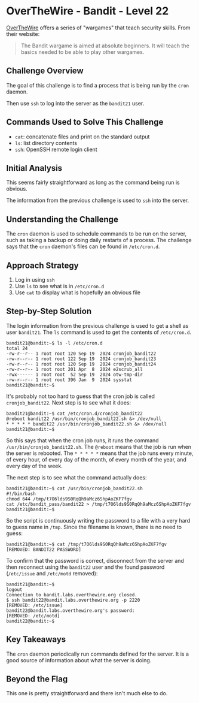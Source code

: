 # OverTheWire - Bandit - Level 22

[OverTheWire](https://overthewire.org) offers a series of "wargames" that teach
security skills. From their website:

> The Bandit wargame is aimed at absolute beginners. It will teach the basics
> needed to be able to play other wargames.

## Challenge Overview

The goal of this challenge is to find a process that is being run by the
`cron` daemon.

Then use `ssh` to log into the server as the `bandit21` user.

## Commands Used to Solve This Challenge

- `cat`: concatenate files and print on the standard output
- `ls`: list directory contents
- `ssh`: OpenSSH remote login client

## Initial Analysis

This seems fairly straightforward as long as the command being run is obvious.

The information from the previous challenge is used to `ssh` into the server.

## Understanding the Challenge

The `cron` daemon is used to schedule commands to be run on the server, such as
taking a backup or doing daily restarts of a process. The challenge says that
the `cron` daemon's files can be found in `/etc/cron.d`.

## Approach Strategy

1. Log in using `ssh`
1. Use `ls` to see what is in `/etc/cron.d`
1. Use `cat` to display what is hopefully an obvious file

## Step-by-Step Solution

The login information from the previous challenge is used to get a shell as user
`bandit21`. The `ls` command is used to get the contents of `/etc/cron.d`.

```
bandit21@bandit:~$ ls -l /etc/cron.d
total 24
-rw-r--r-- 1 root root 120 Sep 19  2024 cronjob_bandit22
-rw-r--r-- 1 root root 122 Sep 19  2024 cronjob_bandit23
-rw-r--r-- 1 root root 120 Sep 19  2024 cronjob_bandit24
-rw-r--r-- 1 root root 201 Apr  8  2024 e2scrub_all
-rwx------ 1 root root  52 Sep 19  2024 otw-tmp-dir
-rw-r--r-- 1 root root 396 Jan  9  2024 sysstat
bandit21@bandit:~$
```

It's probably not too hard to guess that the cron job is called
`cronjob_bandit22`. Next step is to see what it does:

```
bandit21@bandit:~$ cat /etc/cron.d/cronjob_bandit22
@reboot bandit22 /usr/bin/cronjob_bandit22.sh &> /dev/null
* * * * * bandit22 /usr/bin/cronjob_bandit22.sh &> /dev/null
bandit21@bandit:~$
```

So this says that when the cron job runs, it runs the command
`/usr/bin/cronjob_bandit22.sh`. The `@reboot` means that the job is run when
the server is rebooted. The `* * * * *` means that the job runs every minute, of
every hour, of every day of the month, of every month of the year, and every
day of the week.

The next step is to see what the command actually does:

```
bandit21@bandit:~$ cat /usr/bin/cronjob_bandit22.sh
#!/bin/bash
chmod 644 /tmp/t7O6lds9S0RqQh9aMcz6ShpAoZKF7fgv
cat /etc/bandit_pass/bandit22 > /tmp/t7O6lds9S0RqQh9aMcz6ShpAoZKF7fgv
bandit21@bandit:~$
```

So the script is continuously writing the password to a file with a very hard to
guess name in `/tmp`. Since the filename is known, there is no need to guess:

```
bandit21@bandit:~$ cat /tmp/t7O6lds9S0RqQh9aMcz6ShpAoZKF7fgv
[REMOVED: BANDIT22 PASSWORD]
```

To confirm that the password is correct, disconnect from the server and then
reconnect using the `bandit22` user and the found password (`/etc/issue` and
`/etc/motd` removed):

```
bandit21@bandit:~$
logout
Connection to bandit.labs.overthewire.org closed.
$ ssh bandit22@bandit.labs.overthewire.org -p 2220
[REMOVED: /etc/issue]
bandit22@bandit.labs.overthewire.org's password:
[REMOVED: /etc/motd]
bandit22@bandit:~$
```

## Key Takeaways

The `cron` daemon periodically run commands defined for the server. It is a good
source of information about what the server is doing.

## Beyond the Flag

This one is pretty straightforward and there isn't much else to do.

